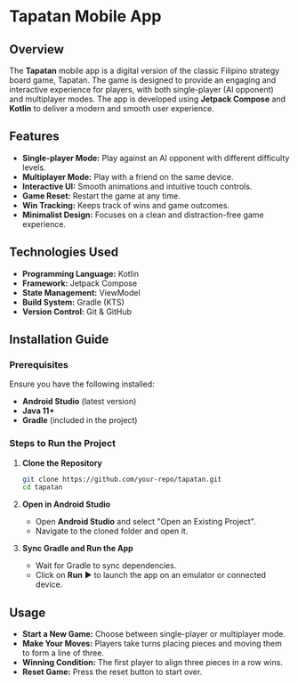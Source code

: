 # Tapatan Mobile App

## Overview
The **Tapatan** mobile app is a digital version of the classic Filipino strategy board game, Tapatan. The game is designed to provide an engaging and interactive experience for players, with both single-player (AI opponent) and multiplayer modes. The app is developed using **Jetpack Compose** and **Kotlin** to deliver a modern and smooth user experience.

## Features
- **Single-player Mode:** Play against an AI opponent with different difficulty levels.
- **Multiplayer Mode:** Play with a friend on the same device.
- **Interactive UI:** Smooth animations and intuitive touch controls.
- **Game Reset:** Restart the game at any time.
- **Win Tracking:** Keeps track of wins and game outcomes.
- **Minimalist Design:** Focuses on a clean and distraction-free game experience.

## Technologies Used
- **Programming Language:** Kotlin
- **Framework:** Jetpack Compose
- **State Management:** ViewModel
- **Build System:** Gradle (KTS)
- **Version Control:** Git & GitHub

## Installation Guide
### Prerequisites
Ensure you have the following installed:
- **Android Studio** (latest version)
- **Java 11+**
- **Gradle** (included in the project)

### Steps to Run the Project
1. **Clone the Repository**
   ```sh
   git clone https://github.com/your-repo/tapatan.git
   cd tapatan
   ```
2. **Open in Android Studio**
   - Open **Android Studio** and select "Open an Existing Project".
   - Navigate to the cloned folder and open it.

3. **Sync Gradle and Run the App**
   - Wait for Gradle to sync dependencies.
   - Click on **Run** ▶️ to launch the app on an emulator or connected device.

## Usage
- **Start a New Game:** Choose between single-player or multiplayer mode.
- **Make Your Moves:** Players take turns placing pieces and moving them to form a line of three.
- **Winning Condition:** The first player to align three pieces in a row wins.
- **Reset Game:** Press the reset button to start over.

